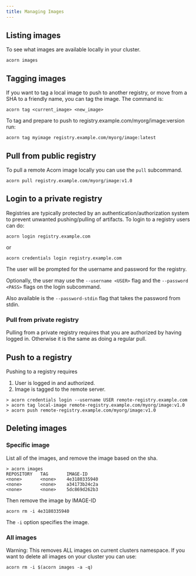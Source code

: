 ```yaml
---
title: Managing Images
---
```


## Listing images

To see what images are available locally in your cluster.

`acorn images`

## Tagging images

If you want to tag a local image to push to another registry, or move from a SHA to a friendly name, you can tag the image. The command is:

`acorn tag <current_image> <new_image>`

To tag and prepare to push to registry.example.com/myorg/image:version run:

`acorn tag myimage registry.example.com/myorg/image:latest`

## Pull from public registry

To pull a remote Acorn image locally you can use the `pull` subcommand.

`acorn pull registry.example.com/myorg/image:v1.0`

## Login to a private registry

Registries are typically protected by an authentication/authorization system to prevent unwanted pushing/pulling of artifacts. To login to a registry users can do:

`acorn login registry.example.com`

or

`acorn credentials login registry.example.com`

The user will be prompted for the username and password for the registry.

Optionally, the user may use the `--username <USER>` flag and the `--password <PASS>` flags on the login subcommand.

Also available is the `--password-stdin` flag that takes the password from stdin.

### Pull from private registry

Pulling from a private registry requires that you are authorized by having logged in. Otherwise it is the same as doing a regular pull.

## Push to a registry

Pushing to a registry requires

1. User is logged in and authorized.
1. Image is tagged to the remote server.

```shell
> acorn credentials login --username USER remote-registry.example.com
> acorn tag local-image remote-registry.example.com/myorg/image:v1.0
> acorn push remote-registry.example.com/myorg/image:v1.0
```

## Deleting images

### Specific image

List all of the images, and remove the image based on the sha.

```shell
> acorn images
REPOSITORY   TAG       IMAGE-ID
<none>       <none>    4e3180335940
<none>       <none>    a34173b24c2a
<none>       <none>    5dc869d262b3
```

Then remove the image by IMAGE-ID

`acorn rm -i 4e3180335940`

The `-i` option specifies the image.

### All images

Warning: This removes ALL images on current clusters namespace. If you want to delete all images on your cluster you can use:

`acorn rm -i $(acorn images -a -q)`
